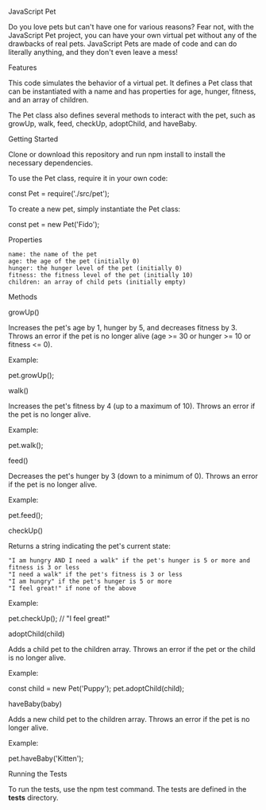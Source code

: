 JavaScript Pet

Do you love pets but can't have one for various reasons? Fear not, with the JavaScript Pet project, you can have your own virtual pet without any of the drawbacks of real pets. JavaScript Pets are made of code and can do literally anything, and they don't even leave a mess!


Features

This code simulates the behavior of a virtual pet. It defines a Pet class that can be instantiated with a name and has properties for age, hunger, fitness, and an array of children.

The Pet class also defines several methods to interact with the pet, such as growUp, walk, feed, checkUp, adoptChild, and haveBaby.


Getting Started

Clone or download this repository and run npm install to install the necessary dependencies.

To use the Pet class, require it in your own code:

const Pet = require('./src/pet');

To create a new pet, simply instantiate the Pet class:

const pet = new Pet('Fido');


Properties

    name: the name of the pet
    age: the age of the pet (initially 0)
    hunger: the hunger level of the pet (initially 0)
    fitness: the fitness level of the pet (initially 10)
    children: an array of child pets (initially empty)


Methods

growUp()

Increases the pet's age by 1, hunger by 5, and decreases fitness by 3. Throws an error if the pet is no longer alive (age >= 30 or hunger >= 10 or fitness <= 0).

Example:

pet.growUp();


walk()

Increases the pet's fitness by 4 (up to a maximum of 10). Throws an error if the pet is no longer alive.

Example:

pet.walk();


feed()

Decreases the pet's hunger by 3 (down to a minimum of 0). Throws an error if the pet is no longer alive.

Example:

pet.feed();


checkUp()

Returns a string indicating the pet's current state:

    "I am hungry AND I need a walk" if the pet's hunger is 5 or more and fitness is 3 or less
    "I need a walk" if the pet's fitness is 3 or less
    "I am hungry" if the pet's hunger is 5 or more
    "I feel great!" if none of the above

Example:

pet.checkUp(); // "I feel great!"


adoptChild(child)

Adds a child pet to the children array. Throws an error if the pet or the child is no longer alive.

Example:

const child = new Pet('Puppy');
pet.adoptChild(child);


haveBaby(baby)

Adds a new child pet to the children array. Throws an error if the pet is no longer alive.

Example:

pet.haveBaby('Kitten');


Running the Tests

To run the tests, use the npm test command. The tests are defined in the __tests__ directory.
